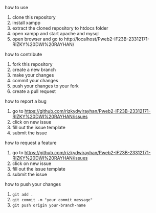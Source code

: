 how to use
1. clone this repository
2. install xampp
3. extract the cloned repository to htdocs folder
4. open xampp and start apache and mysql
5. open browser and go to http://localhost/Pweb2-IF23B-23312171-RIZKY%20DWI%20RAYHAN/

how to contribute
1. fork this repository
2. create a new branch
3. make your changes
4. commit your changes
5. push your changes to your fork
6. create a pull request

how to report a bug
1. go to https://github.com/rizkydwirayhan/Pweb2-IF23B-23312171-RIZKY%20DWI%20RAYHAN/issues
2. click on new issue
3. fill out the issue template
4. submit the issue

how to request a feature
1. go to https://github.com/rizkydwirayhan/Pweb2-IF23B-23312171-RIZKY%20DWI%20RAYHAN/issues
2. click on new issue
3. fill out the issue template
4. submit the issue

how to push your changes
1. ``git add .``
2. ``git commit -m "your commit message"``
3. ``git push origin your-branch-name``
